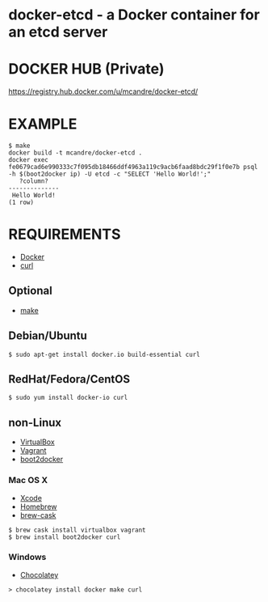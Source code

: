 # docker-etcd - a Docker container for an etcd server

# DOCKER HUB (Private)

https://registry.hub.docker.com/u/mcandre/docker-etcd/

# EXAMPLE

```
$ make
docker build -t mcandre/docker-etcd .
docker exec fe0679cad6e990333c7f095db18466ddf4963a119c9acb6faad8bdc29f1f0e7b psql -h $(boot2docker ip) -U etcd -c "SELECT 'Hello World!';"
   ?column?   
--------------
 Hello World!
(1 row)
```

# REQUIREMENTS

* [Docker](https://www.docker.com/)
* [curl](http://curl.haxx.se/)

## Optional

* [make](http://www.gnu.org/software/make/)

## Debian/Ubuntu

```
$ sudo apt-get install docker.io build-essential curl
```

## RedHat/Fedora/CentOS

```
$ sudo yum install docker-io curl
```

## non-Linux

* [VirtualBox](https://www.virtualbox.org/)
* [Vagrant](https://www.vagrantup.com/)
* [boot2docker](http://boot2docker.io/)

### Mac OS X

* [Xcode](http://itunes.apple.com/us/app/xcode/id497799835?ls=1&mt=12)
* [Homebrew](http://brew.sh/)
* [brew-cask](http://caskroom.io/)

```
$ brew cask install virtualbox vagrant
$ brew install boot2docker curl
```

### Windows

* [Chocolatey](https://chocolatey.org/)

```
> chocolatey install docker make curl
```
